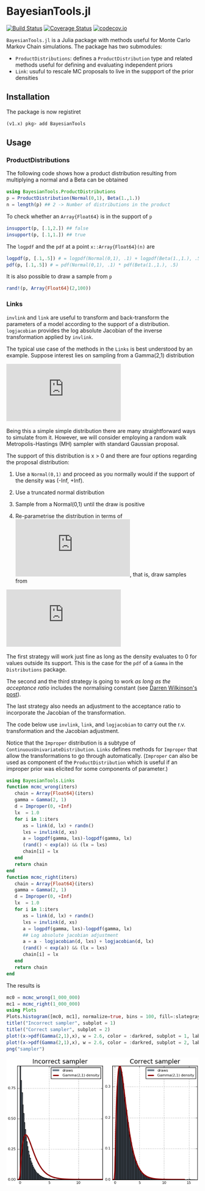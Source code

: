 # BayesianTools.jl
[![Build Status](https://travis-ci.org/gragusa/BayesianTools.jl.svg?branch=master)](https://travis-ci.org/gragusa/BayesianTools.jl)
[![Coverage Status](https://coveralls.io/repos/gragusa/BayesianTools.jl/badge.svg?branch=master&service=github)](https://coveralls.io/github/gragusa/BayesianTools.jl?branch=master)
[![codecov.io](http://codecov.io/github/gragusa/BayesianTools.jl/coverage.svg?branch=master)](http://codecov.io/github/gragusa/BayesianTools.jl?branch=master)

`BayesianTools.jl` is a Julia package with methods useful for Monte Carlo Markov Chain simulations. The package has two submodules:

- `ProductDistributions`: defines a `ProductDistribution` type and related methods useful for defining and evaluating independent priors
- `Link`: usuful to rescale MC proposals to live in the suppport of the prior densities

## Installation

The package is now registiret
```julia
(v1.x) pkg> add BayesianTools
```

## Usage

### ProductDistributions

The following code shows how a product distribution resulting from multiplying a normal and a Beta can be obtained
```julia
using BayesianTools.ProductDistributions
p = ProductDistribution(Normal(0,1), Beta(1.,1.))
n = length(p) ## 2 -> Number of distributions in the product
```
To check whether an `Array{Float64}` is in the support of `p`
```julia
insupport(p, [.1,2.]) ## false
insupport(p, [.1,1.]) ## true
```
The `logpdf` and the `pdf` at a point `x::Array{Float64}(n)` are
```julia
logpdf(p, [.1,.5]) # = logpdf(Normal(0,1), .1) + logpdf(Beta(1.,1.), .5)
pdf(p, [.1,.5]) # = pdf(Normal(0,1), .1) * pdf(Beta(1.,1.), .5)
```

It is also possible to draw a sample from `p`
```julia
rand!(p, Array{Float64}(2,100))
```

### Links

`invlink` and `link` are useful to transform and back-transform the parameters of a model according to the support of a distribution. `logjacobian` provides the log absolute Jacobian of the inverse transformation applied by `invlink`.

The typical use case of the methods in the `Links` is best understood by an example. Suppose interest lies on sampling from a Gamma(2,1) distribution

![Gamma(2,1)](https://latex.codecogs.com/gif.latex?%5Cpi%28x%29%20%3D%20xe%5E%7B-x%7D%2C%5Cquad%20x%5Cgeqslant%200)

Being this a simple simple distribution there are many straightforward ways to simulate from it. However, we will consider employing a random walk Metropolis-Hastings (MH) sampler with standard Gaussian proposal.

The support of this distribution is x > 0 and there are four options regarding the proposal distribution:

1. Use a `Normal(0,1)` and proceed as you normally would if the support of the density was (-Inf, +Inf).

2. Use a truncated normal distribution 

3. Sample from a Normal(0,1) until the draw is positive

4. Re-parametrise the distribution in terms of ![](https://latex.codecogs.com/gif.latex?%5Cinline%20y%20%3D%20%5Cexp%28y%29),  that is, draw samples from

![Re-parametrise](https://latex.codecogs.com/gif.latex?%5Ctilde%7B%5Cpi%7D%28y%29%20%3D%20%5Clog%28y%29e%5E%7B-%5Clog%28y%29%7D)

The first strategy will work just fine as long as the density evaluates to 0 for values outside its support. This is the case for the `pdf` of a `Gamma` in the `Distributions` package.

The second and the third strategy is going to work _as long as the acceptance ratio_ includes the normalising constant (see [Darren Wilkinson's post](https://darrenjw.wordpress.com/2012/06/04/metropolis-hastings-mcmc-when-the-proposal-and-target-have-differing-support/)).

The last strategy also needs an adjustment to the acceptance ratio to incorporate the Jacobian of the transformation.

The code below use `invlink`, `link`, and `logjacobian` to carry out the r.v. transformation and the Jacobian adjustment.

Notice that the `Improper` distribution is a subtype of `ContinuousUnivariateDistribution`. `Links` defines methods for `Improper` that allow the transformations to go through automatically. (`Improper` can also be used as component of the `ProductDistribution` which is useful if an improper prior was elicited for some components of parameter.)

 ```julia
 using BayesianTools.Links
 function mcmc_wrong(iters)
    chain = Array{Float64}(iters)
    gamma = Gamma(2, 1)
    d = Improper(0, +Inf)
    lx  = 1.0
    for i in 1:iters
       xs = link(d, lx) + randn()
       lxs = invlink(d, xs)
       a = logpdf(gamma, lxs)-logpdf(gamma, lx)       
       (rand() < exp(a)) && (lx = lxs)
       chain[i] = lx
    end
    return chain
end
 function mcmc_right(iters)
    chain = Array{Float64}(iters)
    gamma = Gamma(2, 1)
    d = Improper(0, +Inf)
    lx  = 1.0
    for i in 1:iters
       xs = link(d, lx) + randn()
       lxs = invlink(d, xs)
       a = logpdf(gamma, lxs)-logpdf(gamma, lx)
       ## Log absolute jacobian adjustment
       a = a - logjacobian(d, lxs) + logjacobian(d, lx)
       (rand() < exp(a)) && (lx = lxs)
       chain[i] = lx
    end
    return chain
end
```

The results is
```julia
mc0 = mcmc_wrong(1_000_000)
mc1 = mcmc_right(1_000_000)
using Plots
Plots.histogram([mc0, mc1], normalize=true, bins = 100, fill=:slategray, layout = (1,2), lab = "draws")
title!("Incorrect sampler", subplot = 1)
title!("Correct sampler", subplot = 2)
plot!(x->pdf(Gamma(2,1),x), w = 2.6, color = :darkred, subplot = 1, lab = "Gamma(2,1) density")
plot!(x->pdf(Gamma(2,1),x), w = 2.6, color = :darkred, subplot = 2, lab = "Gamma(2,1) density"))
png("sampler")
```

![histogram](docs/images/sampler.png)
